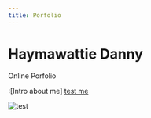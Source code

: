 ```yaml
---
title: Porfolio
---
```


# Haymawattie Danny
Online Porfolio


:[Intro about me]
[test me](https://www.youtube.com/)

![test](https://user-images.githubusercontent.com/34174086/33780142-152f0b1a-dc26-11e7-96bf-279c8995bd72.jpg)
